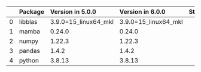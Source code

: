 <!-- markdown-link-check-disable -->

|    | Package   | Version in 5.0.0     | Version in 6.0.0     | Status   |
|---:|:----------|:---------------------|:---------------------|:---------|
|  0 | libblas   | 3.9.0=15_linux64_mkl | 3.9.0=15_linux64_mkl |          |
|  1 | mamba     | 0.24.0               | 0.24.0               |          |
|  2 | numpy     | 1.22.3               | 1.22.3               |          |
|  3 | pandas    | 1.4.2                | 1.4.2                |          |
|  4 | python    | 3.8.13               | 3.8.13               |          |